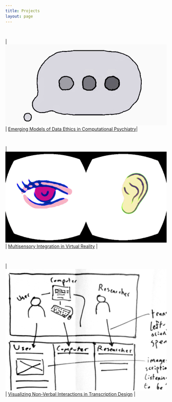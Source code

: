 ```yaml
---
title: Projects
layout: page
---
```

<br>

| [![...](/assets/sp_b_d_p.jpg)](/projects/digital-psych) | [Emerging Models of Data Ethics in Computational Psychiatry](/projects/digital-psych)|

<br>

| [![...](/assets/senses-hmd.jpg)](/projects/oculus-senses) | [Multisensory Integration in Virtual Reality](/projects/oculus-senses) |

<br>

| [![...](/assets/hci-t-sq.jpg)](/projects/transcription) | [Visualizing Non-Verbal Interactions in Transcription Design](/projects/transcription) |